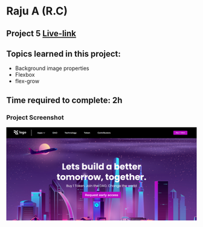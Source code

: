 # Raju A (R.C)

## Project 5 [Live-link](https://live-class-proj-05.netlify.app/)

## Topics learned in this project:

- Background image properties
- Flexbox
- flex-grow

## Time required to complete: 2h

### Project Screenshot

![screenshot](/screenshot.png)
